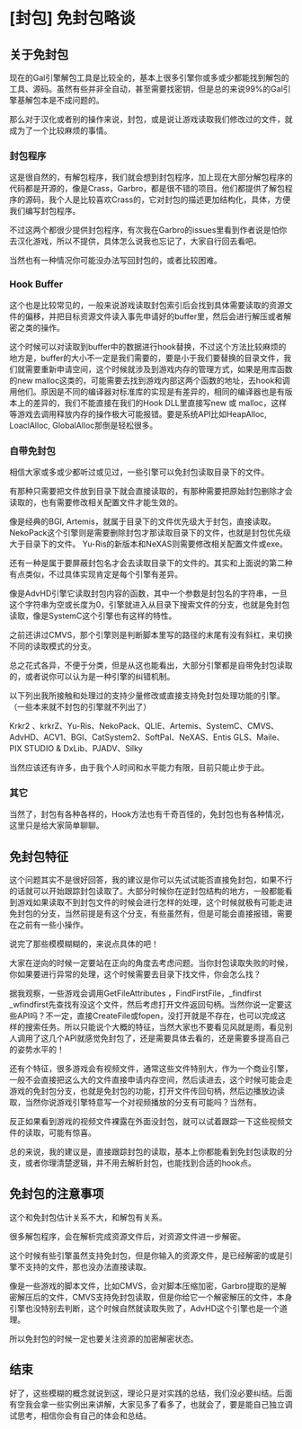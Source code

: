 # [封包] 免封包略谈

## 关于免封包

现在的Gal引擎解包工具是比较全的，基本上很多引擎你或多或少都能找到解包的工具、源码。虽然有些并非全自动，甚至需要找密钥，但是总的来说99%的Gal引擎基解包本是不成问题的。

那么对于汉化或者别的操作来说，封包，或是说让游戏读取我们修改过的文件，就成为了一个比较麻烦的事情。

### 封包程序

这是很自然的，有解包程序，我们就会想到封包程序，加上现在大部分解包程序的代码都是开源的，像是Crass，Garbro，都是很不错的项目。他们都提供了解包程序的源码，我个人是比较喜欢Crass的，它对封包的描述更加结构化，具体，方便我们编写封包程序。

不过这两个都很少提供封包程序，有次我在Garbro的issues里看到作者说是怕你去汉化游戏，所以不提供，具体怎么说我也忘记了，大家自行回去看吧。

当然也有一种情况你可能没办法写回封包的，或者比较困难。

### Hook Buffer

这个也是比较常见的，一般来说游戏读取封包索引后会找到具体需要读取的资源文件的偏移，并把目标资源文件读入事先申请好的buffer里，然后会进行解压或者解密之类的操作。

这个时候可以对读取到buffer中的数据进行hook替换，不过这个方法比较麻烦的地方是，buffer的大小不一定是我们需要的，要是小于我们要替换的目录文件，我们就需要重新申请空间，这个时候就涉及到游戏内存的管理方式，如果是用库函数的new malloc这类的，可能需要去找到游戏内部这两个函数的地址，去hook和调用他们。原因是不同的编译器对标准库的实现是有差异的，相同的编译器也是有版本上的差异的，我们不能直接在我们的Hook DLL里直接写new 或 malloc，这样等游戏去调用释放内存的操作极大可能报错。要是系统API比如HeapAlloc, LoaclAlloc, GlobalAlloc那倒是轻松很多。

### 自带免封包

相信大家或多或少都听过或见过，一些引擎可以免封包读取目录下的文件。

有那种只需要把文件放到目录下就会直接读取的，有那种需要把原始封包删除才会读取的，也有需要修改相关配置文件才能生效的。

像是经典的BGI, Artemis，就属于目录下的文件优先级大于封包，直接读取。
NekoPack这个引擎则是需要删除封包才那读取目录下的文件，也就是封包优先级大于目录下的文件。
Yu-Ris的新版本和NeXAS则需要修改相关配置文件或exe。

还有一种是属于要屏蔽封包名才会去读取目录下的文件的。其实和上面说的第二种有点类似，不过具体实现肯定是每个引擎有差异。

像是AdvHD引擎它读取封包内容的函数，其中一个参数是封包名的字符串，一旦这个字符串为空或长度为0，引擎就进入从目录下搜索文件的分支，也就是免封包读取，像是SystemC这个引擎也有这样的特性。

之前还讲过CMVS，那个引擎则是判断脚本里写的路径的末尾有没有斜杠，来切换不同的读取模式的分支。

总之花式各异，不便于分类，但是从这也能看出，大部分引擎都是自带免封包读取的，或者说你可以认为是一种引擎的纠错机制。

以下列出我所接触和处理过的支持少量修改或直接支持免封包处理功能的引擎。
（一些本来就不封包的引擎就不列出了）

Krkr2 、krkrZ、Yu-Ris、NekoPack、QLIE、Artemis、SystemC、CMVS、AdvHD、ACV1、BGI、CatSystem2、SoftPal、NeXAS、Entis GLS、Maile、PIX STUDIO & DxLib、PJADV、Silky

当然应该还有许多，由于我个人时间和水平能力有限，目前只能止步于此。

### 其它

当然了，封包有各种各样的，Hook方法也有千奇百怪的，免封包也有各种情况，这里只是给大家简单聊聊。

## 免封包特征

这个问题其实不是很好回答，我的建议是你可以先试试能否直接免封包，如果不行的话就可以开始跟踪封包读取了。大部分时候你在逆封包结构的地方，一般都能看到游戏如果读取不到封包文件的时候会进行怎样的处理，这个时候就极有可能走进免封包的分支，当然前提是有这个分支，有些虽然有，但是可能会直接报错，需要在之前有一些小操作。

说完了那些模模糊糊的，来说点具体的吧！

大家在逆向的时候一定要站在正向的角度去考虑问题。当你封包读取失败的时候，你如果要进行异常的处理，这个时候需要去目录下找文件，你会怎么找？

据我观察，一些游戏会调用GetFileAttributes ，FindFirstFile，_findfirst _wfindfirst先查找有没这个文件，然后考虑打开文件返回句柄。当然你说一定要这些API吗？不一定，直接CreateFile或fopen，没打开就是不存在，也可以完成这样的搜索任务。所以只能说个大概的特征，当然大家也不要看见风就是雨，看见别人调用了这几个API就感觉免封包了，还是需要具体去看的，还是需要多提高自己的姿势水平的！

还有个特征，很多游戏会有视频文件，通常这些文件特别大，作为一个商业引擎，一般不会直接把这么大的文件直接申请内存空间，然后读进去，这个时候可能会走游戏的免封包分支，也就是免封包的功能，打开文件传回句柄，然后边播放边读取，当然你说游戏引擎特意写一个对视频播放的分支有可能吗？当然有。

反正如果看到游戏的视频文件裸露在外面没封包，就可以试着跟踪一下这些视频文件的读取，可能有惊喜。

总的来说，我的建议是，直接跟踪封包的读取，基本上你都能看到免封包读取的分支，或者你理清楚逻辑，并不用去解析封包，也能找到合适的hook点。

## 免封包的注意事项

这个和免封包估计关系不大，和解包有关系。

很多解包程序，会在解析完成资源文件后，对资源文件进一步解密。

这个时候有些引擎虽然支持免封包，但是你输入的资源文件，是已经解密的或是引擎不支持的文件，那也没办法直接读取。

像是一些游戏的脚本文件，比如CMVS，会对脚本压缩加密，Garbro提取的是解密解压后的文件，CMVS支持免封包读取，但是你给它一个解密解压的文件，本身引擎也没特别去判断，这个时候自然就读取失败了，AdvHD这个引擎也是一个道理。

所以免封包的时候一定也要关注资源的加密解密状态。

## 结束

好了，这些模糊的概念就说到这，理论只是对实践的总结，我们没必要纠结。后面有空我会拿一些实例出来讲解，大家见多了看多了，也就会了，要是能自己独立调试思考，相信你会有自己的体会和总结。
